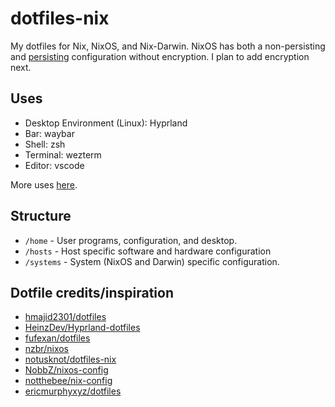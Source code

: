 # dotfiles-nix

My dotfiles for Nix, NixOS, and Nix-Darwin. NixOS has both a non-persisting and [persisting](https://grahamc.com/blog/erase-your-darlings/) configuration without encryption. I plan to add encryption next.

## Uses
- Desktop Environment (Linux): Hyprland
- Bar: waybar
- Shell: zsh
- Terminal: wezterm
- Editor: vscode

More uses [here](https://www.solivan.dev/blog/uses/).

## Structure
- `/home` - User programs, configuration, and desktop.
- `/hosts` - Host specific software and hardware configuration
- `/systems` - System (NixOS and Darwin) specific configuration.

## Dotfile credits/inspiration
- [hmajid2301/dotfiles](https://github.com/hmajid2301/dotfiles)
- [HeinzDev/Hyprland-dotfiles](https://github.com/HeinzDev/Hyprland-dotfiles)
- [fufexan/dotfiles](https://github.com/fufexan/dotfiles)
- [nzbr/nixos](https://github.com/nzbr/nixos)
- [notusknot/dotfiles-nix](https://github.com/notusknot/dotfiles-nix)
- [NobbZ/nixos-config](https://github.com/NobbZ/nixos-config)
- [notthebee/nix-config](https://github.com/notthebee/nix-config)
- [ericmurphyxyz/dotfiles](https://github.com/ericmurphyxyz/dotfiles)
